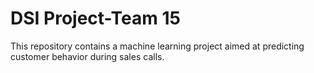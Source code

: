 # DSI Project-Team 15
This repository contains a machine learning project aimed at predicting customer behavior during sales calls.
